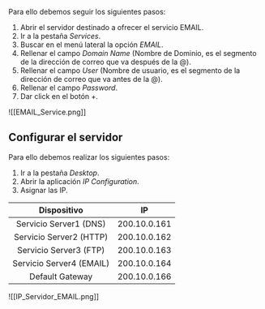 Para ello debemos seguir los siguientes pasos:

1. Abrir el servidor destinado a ofrecer el servicio EMAIL.
2. Ir a la pestaña *Services*.
3. Buscar en el menú lateral la opción *EMAIL*.
4. Rellenar el campo *Domain Name* (Nombre de Dominio, es el segmento de la dirección de correo que va después de la @).
5. Rellenar el campo *User* (Nombre de usuario, es el segmento de la dirección de correo que va antes de la @).
6. Rellenar el campo *Password*.
7. Dar click en el botón *+*.

![[EMAIL_Service.png]]
## Configurar el servidor

Para ello debemos realizar los siguientes pasos:

1. Ir a la pestaña *Desktop*.
2. Abrir la aplicación *IP Configuration*.
3. Asignar las IP.

|       Dispositivo        |      IP      |
| :----------------------: | :----------: |
|  Servicio Server1 (DNS)  | 200.10.0.161 |
| Servicio Server2 (HTTP)  | 200.10.0.162 |
|  Servicio Server3 (FTP)  | 200.10.0.163 |
| Servicio Server4 (EMAIL) | 200.10.0.164 |
|     Default Gateway      | 200.10.0.166 |
![[IP_Servidor_EMAIL.png]]